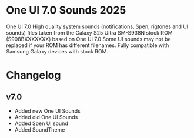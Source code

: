 # One UI 7.0 Sounds 2025

One UI 7.0 High quality system sounds (notifications, Spen, rigtones and UI sounds) 
files taken from the Galaxy S25 Ultra SM-S938N stock ROM (S908BXXXXXXX) based on One UI 7.0
Some UI sounds may not be replaced if your ROM has different filenames.
Fully compatible with Samsung Galaxy devices with stock ROM.

# Changelog
## v7.0
- Added new One UI Sounds 
- Added old One UI Sounds 
- Added Spen UI sound
- Added SoundTheme

